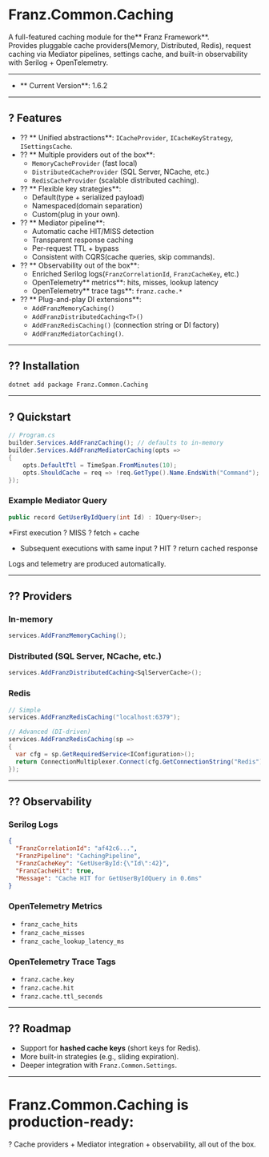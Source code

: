 # Franz.Common.Caching

A full-featured caching module for the** Franz Framework**.  
Provides pluggable cache providers(Memory, Distributed, Redis), request caching via Mediator pipelines, settings cache, and built-in observability with Serilog + OpenTelemetry.

---
- ** Current Version**: 1.6.2
---

## ? Features

- ?? ** Unified abstractions**: `ICacheProvider`, `ICacheKeyStrategy`, `ISettingsCache`.
- ?? ** Multiple providers out of the box**:
  - `MemoryCacheProvider` (fast local)
  - `DistributedCacheProvider` (SQL Server, NCache, etc.)
  - `RedisCacheProvider` (scalable distributed caching).
- ?? ** Flexible key strategies**:
  - Default(type + serialized payload)
  - Namespaced(domain separation)
  - Custom(plug in your own).
- ?? ** Mediator pipeline**:
  - Automatic cache HIT/MISS detection
  - Transparent response caching
  - Per-request TTL + bypass
  - Consistent with CQRS(cache queries, skip commands).
- ?? ** Observability out of the box**:
  - Enriched Serilog logs(`FranzCorrelationId`, `FranzCacheKey`, etc.)
  - OpenTelemetry** metrics**: hits, misses, lookup latency
  - OpenTelemetry** trace tags**: `franz.cache.*`
- ?? ** Plug-and-play DI extensions**:
  - `AddFranzMemoryCaching()`
  - `AddFranzDistributedCaching<T>()`
  - `AddFranzRedisCaching()` (connection string or DI factory)
  - `AddFranzMediatorCaching()`.

---

## ?? Installation

```bash
dotnet add package Franz.Common.Caching
````

---

## ? Quickstart

```csharp
// Program.cs
builder.Services.AddFranzCaching(); // defaults to in-memory
builder.Services.AddFranzMediatorCaching(opts =>
{
    opts.DefaultTtl = TimeSpan.FromMinutes(10);
    opts.ShouldCache = req => !req.GetType().Name.EndsWith("Command");
});
```

### Example Mediator Query

```csharp
public record GetUserByIdQuery(int Id) : IQuery<User>;
```

*First execution ? MISS ? fetch + cache
* Subsequent executions with same input ? HIT ? return cached response

Logs and telemetry are produced automatically.

---

## ?? Providers

### In-memory

```csharp
services.AddFranzMemoryCaching();
```

### Distributed (SQL Server, NCache, etc.)

```csharp
services.AddFranzDistributedCaching<SqlServerCache>();
```

### Redis

```csharp
// Simple
services.AddFranzRedisCaching("localhost:6379");

// Advanced (DI-driven)
services.AddFranzRedisCaching(sp =>
{
  var cfg = sp.GetRequiredService<IConfiguration>();
  return ConnectionMultiplexer.Connect(cfg.GetConnectionString("Redis"));
});
```

---

## ?? Observability

### Serilog Logs

```json
{
  "FranzCorrelationId": "af42c6...",
  "FranzPipeline": "CachingPipeline",
  "FranzCacheKey": "GetUserById:{\"Id\":42}",
  "FranzCacheHit": true,
  "Message": "Cache HIT for GetUserByIdQuery in 0.6ms"
}
```

### OpenTelemetry Metrics

* `franz_cache_hits`
* `franz_cache_misses`
* `franz_cache_lookup_latency_ms`

### OpenTelemetry Trace Tags

* `franz.cache.key`
* `franz.cache.hit`
* `franz.cache.ttl_seconds`

---

## ?? Roadmap

* Support for **hashed cache keys** (short keys for Redis).
* More built-in strategies (e.g., sliding expiration).
* Deeper integration with `Franz.Common.Settings`.

---

# Franz.Common.Caching is production-ready:

? Cache providers + Mediator integration + observability, all out of the box.

